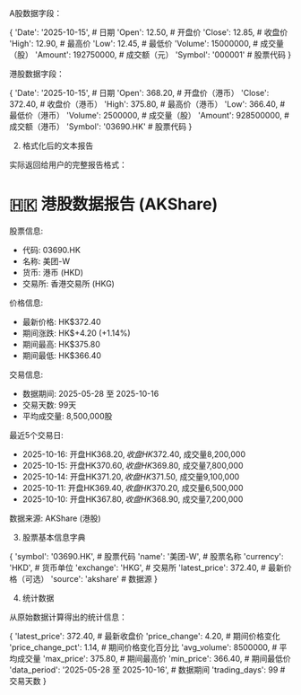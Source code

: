 A股数据字段：

  {
      'Date': '2025-10-15',     # 日期
      'Open': 12.50,           # 开盘价
      'Close': 12.85,          # 收盘价
      'High': 12.90,           # 最高价
      'Low': 12.45,            # 最低价
      'Volume': 15000000,      # 成交量（股）
      'Amount': 192750000,     # 成交额（元）
      'Symbol': '000001'       # 股票代码
  }

  港股数据字段：

  {
      'Date': '2025-10-15',     # 日期
      'Open': 368.20,          # 开盘价（港币）
      'Close': 372.40,         # 收盘价（港币）
      'High': 375.80,          # 最高价（港币）
      'Low': 366.40,           # 最低价（港币）
      'Volume': 2500000,       # 成交量（股）
      'Amount': 928500000,     # 成交额（港币）
      'Symbol': '03690.HK'     # 股票代码
  }

  2. 格式化后的文本报告

  实际返回给用户的完整报告格式：

  🇭🇰 港股数据报告 (AKShare)
  ================

  股票信息:
  - 代码: 03690.HK
  - 名称: 美团-W
  - 货币: 港币 (HKD)
  - 交易所: 香港交易所 (HKG)

  价格信息:
  - 最新价格: HK$372.40
  - 期间涨跌: HK$+4.20 (+1.14%)
  - 期间最高: HK$375.80
  - 期间最低: HK$366.40

  交易信息:
  - 数据期间: 2025-05-28 至 2025-10-16
  - 交易天数: 99天
  - 平均成交量: 8,500,000股

  最近5个交易日:
  - 2025-10-16: 开盘HK$368.20, 收盘HK$372.40, 成交量8,200,000
  - 2025-10-15: 开盘HK$370.60, 收盘HK$369.80, 成交量7,800,000
  - 2025-10-14: 开盘HK$371.20, 收盘HK$371.50, 成交量9,100,000
  - 2025-10-11: 开盘HK$369.40, 收盘HK$370.20, 成交量6,500,000
  - 2025-10-10: 开盘HK$367.80, 收盘HK$368.90, 成交量7,200,000

  数据来源: AKShare (港股)

  3. 股票基本信息字典

  {
      'symbol': '03690.HK',        # 股票代码
      'name': '美团-W',             # 股票名称
      'currency': 'HKD',           # 货币单位
      'exchange': 'HKG',            # 交易所
      'latest_price': 372.40,      # 最新价格（可选）
      'source': 'akshare'          # 数据源
  }

  4. 统计数据

  从原始数据计算得出的统计信息：

  {
      'latest_price': 372.40,              # 最新收盘价
      'price_change': 4.20,                # 期间价格变化
      'price_change_pct': 1.14,            # 期间价格变化百分比
      'avg_volume': 8500000,               # 平均成交量
      'max_price': 375.80,                 # 期间最高价
      'min_price': 366.40,                 # 期间最低价
      'data_period': '2025-05-28 至 2025-10-16',  # 数据期间
      'trading_days': 99                   # 交易天数
  }